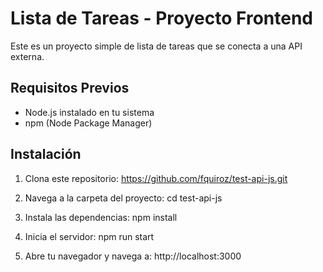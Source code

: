 # Lista de Tareas - Proyecto Frontend

Este es un proyecto simple de lista de tareas que se conecta a una API externa.

## Requisitos Previos

- Node.js instalado en tu sistema
- npm (Node Package Manager)

## Instalación

1. Clona este repositorio:
https://github.com/fquiroz/test-api-js.git

2. Navega a la carpeta del proyecto:
cd test-api-js

3. Instala las dependencias:
npm install

4. Inicia el servidor:
npm run start  

5. Abre tu navegador y navega a:
http://localhost:3000





